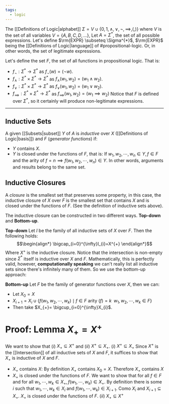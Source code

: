 ```yaml
---
tags:
  - logic
---
```

The [[Definitions of Logic|alphabet]] $\Sigma = V \cup \{0,1,\land,\lor,\lnot,\implies,(,)\}$ where $V$ is the set of all variables $V=\{A,B,C,D,...\}$, Let $A = \Sigma^{*}$, the set of all possible expressions.
Let's define $\rm{EXPR} \subseteq \Sigma^{*}$, $\rm{EXPR}$ being the [[Definitions of Logic|language]] of #propositional-logic. Or, in other words, the set of legitimate expressions.

Let's define the set $F$, the set of all functions in propositional logic. That is:
- $f_{\lnot}:\Sigma^{*}\rightarrow \Sigma^{*}$ as $f_{\lnot}(w)=(\lnot w)$.
- $f_{\land}:\Sigma^{*} \times \Sigma^{*} \rightarrow \Sigma^{*}$ as $f_{\land}(w_{1},w_{2})=(w_{1}\land w_{2})$.
- $f_{\lor}: \Sigma^{*} \times \Sigma^{*} \rightarrow \Sigma^{*}$ as $f_{\lor}(w_{1}, w_{2})= (w_{1} \lor w_{2})$.
- $f_{\implies}:\Sigma^{*} \times \Sigma^{*} \rightarrow \Sigma^{*}$ as $f_{\implies}(w_{1},w_{2}) = (w_{1}\implies w_{2})$
Notice that $F$ is defined over $\Sigma^{*}$, so it certainly will produce non-legitimate expressions. 
___
## Inductive Sets

A given [[Subsets|subset]] $Y$ of $A$ is *inductive* over $X$ ([[Definitions of Logic|basis]]) and $F$ (*generator functions*) if:
- $Y$ contains $X$.
- $Y$ is closed under the functions of $F$, that is: If $w_{1},w_{2},\cdots, w_{n} \in Y, f\in F$ and the arity of $f=n \implies f(w_{1},w_{2},\cdots,w_{n}) \in Y$. In other words, arguments and results belong to the same set.

## Inductive Closures

A *closure* is the smallest set that preserves some property, in this case, the inductive closure of $X$ over $F$ is the smallest set that contains $X$ and is closed under the functions of $F$. (See the definition of inductive sets above).

The inductive closure can be constructed in two different ways. **Top-down** and **Bottom-up**.

**Top-down**
Let $I$ be the family of all inductive sets of $X$ over $F$. Then the following holds:
$$\begin{align*}
\bigcap_{i=0}^{\infty}I_{i}=X^{+}
\end{align*}$$
Where $X^{+}$ is the inductive closure. Notice that the intersection is non-empty since $\Sigma^{*}$ itself is inductive over $X$ and $F$. Mathematically, this is perfectly valid, however, **computationally speaking** we can't really list all inductive sets since there's infinitely many of them. So we use the bottom-up approach:

**Bottom-up** 
Let $F$ be the family of generator functions over $X$, then we can:
- Let $X_{0}=X$
- $X_{i+1}=X_{i}\cup \{f(w_{1},w_{2},\cdots,w_{k}) \mid f \in F$ arity $(f)=k\;\; w_{1},w_{2},\cdots,w_{k}\in F\}$ 
 - Then take $X_{+}= \bigcup_{i=0}^{\infty}X_{i}$.
 
# Proof: Lemma $X_{+}=X^{+}$
We want to show that $(i)$ $X_{+}\subseteq X^{+}$ and $(ii)$ $X^{+}\subseteq X_{+}$.
$(i)$ $X^{+}\subseteq X_{+}$
Since $X^{+}$ is the [[Intersection]] of all inductive sets of $X$ and $F$, it suffices to show that $X_{+}$ is inductive of $X$ and $F$.
- $X_{+}$ contains $X$:
	By definition $X_{+}$ contains $X_{0}=X$. Therefore $X_{+}$ contains $X$
- $X_{+}$ is closed under the functions of $F$.
	We want to show that for all $f\in F$ and for all $w_{1},\cdots,w_{k} \in X_{+}, f(w_{1},\cdots,w_{k})\in X_{+}$. By definition there is some $i$ such that $w_{1}, \cdots, w_{k} \in X_{i}$ and $f(w_{1},\cdots, w_{k}) \in X_{i+1}$. Como $X_{i}$ and $X_{i+1}\subseteq X_{+}$. $X_{+}$ is closed under the functions of $F$.
$(ii)$ $X_{+} \subseteq X^{+}$ 